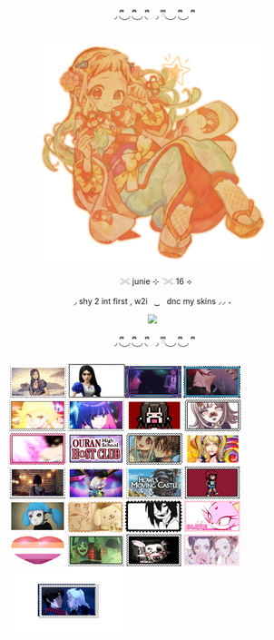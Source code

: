 <p align="center"> ◞  ྀི◟ ͜  ◞ ྀི◟  ͜  ◞ ྀི◟⠀ ◞  ྀི◟ ͜  ◞ ྀི◟  ͜  ◞ ྀི

<p align="center"> <img src="https://github.com/juniebugs/juniebugs/blob/019fbe27bbf157844cd2f553c3801a6d0bd0b8bb/coloredtexture.png" alt="Alt text" width="400"/> 

<p align="center">ㅤ𓏵  junie ⊹ ࣪ 𓏵 16 ⟢ 

<p align="center"> ◞ shy 2 int first , w2iㅤ ͜͜      ㅤdnc my skins ⸝⸝ ˖
  

<p align="center">
  <a href="https://github.com/kittinan/spotify-github-profile">
    <img src="https://spotify-github-profile.kittinanx.com/api/view?uid=zlpjjlk9fesgofb70wjqfnywj&cover_image=true&theme=novatorem&show_offline=true&background_color=121212&interchange=false&profanity=false&bar_color=a76f49&bar_color_cover=true">
  </a>
</p>

<p align="center"> ◞  ྀི◟ ͜  ◞ ྀི◟  ͜  ◞ ྀི◟⠀ ◞  ྀི◟ ͜  ◞ ྀི◟  ͜  ◞ ྀི




![Alt text](https://github.com/juniebugs/juniebugs/blob/f53c4a868bd908cc5c1f1ed8cd176da061446654/alicemadness2.webp) ![Alt text](https://github.com/juniebugs/juniebugs/blob/f53c4a868bd908cc5c1f1ed8cd176da061446654/alicemadness1.jpg)![Alt text](https://github.com/juniebugs/juniebugs/blob/f53c4a868bd908cc5c1f1ed8cd176da061446654/arcanestamp.webp) ![Alt text](https://github.com/juniebugs/juniebugs/blob/f53c4a868bd908cc5c1f1ed8cd176da061446654/yuriarcane.webp) ![Alt text](https://github.com/juniebugs/juniebugs/blob/c6d0d9e5072becdb83adc5f1ef98f28add7e8a2b/panty1.png)  ![Alt text](https://github.com/juniebugs/juniebugs/blob/c6d0d9e5072becdb83adc5f1ef98f28add7e8a2b/stocking2.png) ![Alt text](https://github.com/juniebugs/juniebugs/blob/2d4a7fa11f7913a1de903ed69751f9dba6c41a0f/danganronpastmap.webp)  ![Alt text](https://github.com/juniebugs/juniebugs/blob/2d4a7fa11f7913a1de903ed69751f9dba6c41a0f/chiakistamp.png) ![Alt text](https://github.com/juniebugs/juniebugs/blob/2d4a7fa11f7913a1de903ed69751f9dba6c41a0f/kamisamakissstamp.webp) ![Alt text](https://github.com/juniebugs/juniebugs/blob/2d4a7fa11f7913a1de903ed69751f9dba6c41a0f/ohsch.webp) ![Alt text](https://github.com/juniebugs/juniebugs/blob/2d4a7fa11f7913a1de903ed69751f9dba6c41a0f/tbhkstamp.png) ![Alt text](https://github.com/juniebugs/juniebugs/blob/019e971985ea04554237f7991904c926e915962b/lollipopchainsawstamp.webp) ![Alt text](https://github.com/juniebugs/juniebugs/blob/019e971985ea04554237f7991904c926e915962b/lifeisstrange.png)  ![Alt text](https://github.com/juniebugs/juniebugs/blob/019e971985ea04554237f7991904c926e915962b/lawliet.webp) ![Alt text](https://github.com/juniebugs/juniebugs/blob/019e971985ea04554237f7991904c926e915962b/howlsmoving.png)  ![Alt text](https://github.com/juniebugs/juniebugs/blob/019e971985ea04554237f7991904c926e915962b/scottpilgrim.gif) ![Alt text](https://github.com/juniebugs/juniebugs/blob/019e971985ea04554237f7991904c926e915962b/sallyface.webp) ![Alt text](https://github.com/juniebugs/juniebugs/blob/019e971985ea04554237f7991904c926e915962b/pompom.png) ![Alt text](https://github.com/juniebugs/juniebugs/blob/019e971985ea04554237f7991904c926e915962b/jeffthekiller.webp) ![Alt text](https://github.com/juniebugs/juniebugs/blob/019e971985ea04554237f7991904c926e915962b/blaze.png) ![Alt text](https://github.com/juniebugs/juniebugs/blob/019e971985ea04554237f7991904c926e915962b/lesbian.webp) ![Alt text](https://github.com/juniebugs/juniebugs/blob/52caba0de838a9ae8a81720e7f8612e62e6887bc/GORILLAZ.webp) ![Alt text](https://github.com/juniebugs/juniebugs/blob/52caba0de838a9ae8a81720e7f8612e62e6887bc/MANGLE.png)  ![Alt text](https://github.com/juniebugs/juniebugs/blob/52caba0de838a9ae8a81720e7f8612e62e6887bc/NANA.png)  
 ![Alt text](https://github.com/juniebugs/juniebugs/blob/52caba0de838a9ae8a81720e7f8612e62e6887bc/raylastamp.gif)
